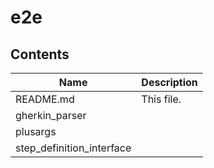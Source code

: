 # e2e
## Contents
| Name | Description |
| --- | --- |
| README.md | This file. |
| gherkin_parser |  |
| plusargs |  |
| step_definition_interface |  |
